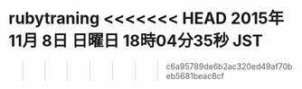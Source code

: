 rubytraning
<<<<<<< HEAD
2015年 11月 8日 日曜日 18時04分35秒 JST
=======
>>>>>>> c6a95789de6b2ac320ed49af70beb5681beac8cf
